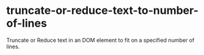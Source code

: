 # truncate-or-reduce-text-to-number-of-lines
Truncate or Reduce text in an DOM element to fit on a specified number of lines.

